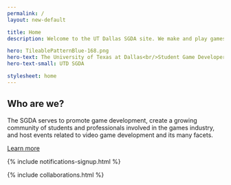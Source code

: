 ```yaml
---
permalink: /
layout: new-default

title: Home
description: Welcome to the UT Dallas SGDA site. We make and play games!

hero: TileablePatternBlue-168.png
hero-text: The University of Texas at Dallas<br/>Student Game Developer Association
hero-text-small: UTD SGDA

stylesheet: home
---
```


## Who are we?

The SGDA serves to promote game development, create a growing community of students and professionals involved in the games industry, and host events related to video game development and its many facets.

<div class="mb-12">
    <a href="/about/">
        Learn more
        <i class="fa fa-arrow-right" aria-hidden="true"></i>
    </a>
</div>

{% include notifications-signup.html %}

<div class="pt-12"></div>

{% include collaborations.html %}